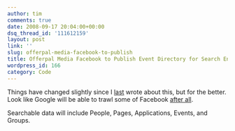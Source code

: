 ```yaml
---
author: tim
comments: true
date: 2008-09-17 20:04:00+00:00
dsq_thread_id: '111612159'
layout: post
link: ''
slug: offerpal-media-facebook-to-publish
title: Offerpal Media Facebook to Publish Event Directory for Search Engines
wordpress_id: 166
category: Code
---
```


Things have changed slightly since I [last](http://blog.gpowered.net/2008/05/why-microsoft-will-buy-facebook-and.html) wrote about this, but for the
better. Look like Google will be able to trawl some of Facebook [after
all](http://www.insidefacebook.com/2008/09/12/facebook-to-publish-event-directory-for-search-engines/).  
  
Searchable data will include People, Pages, Applications, Events, and
Groups.